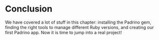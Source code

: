 # Conclusion

We have covered a lot of stuff in this chapter: installing the Padrino gem, finding the right tools to manage different
Ruby versions, and creating our first Padrino app. Now it is time to jump into a real project!

